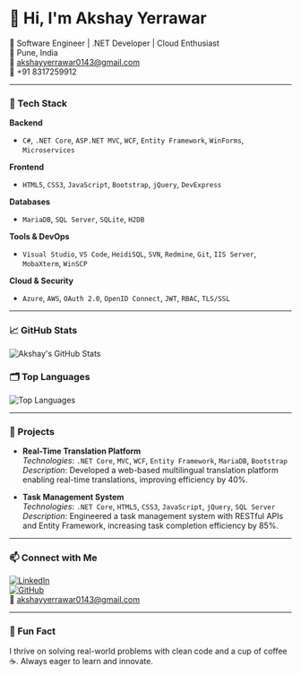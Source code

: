 # 👋 Hi, I'm Akshay Yerrawar

💼 Software Engineer | .NET Developer | Cloud Enthusiast  
📍 Pune, India  
📧 akshayyerrawar0143@gmail.com     
📱 +91 8317259912

---

### 🧰 Tech Stack

**Backend**  
- `C#`, `.NET Core`, `ASP.NET MVC`, `WCF`, `Entity Framework`, `WinForms`, `Microservices`

**Frontend**  
- `HTML5`, `CSS3`, `JavaScript`, `Bootstrap`, `jQuery`, `DevExpress`

**Databases**  
- `MariaDB`, `SQL Server`, `SQLite`, `H2DB`

**Tools & DevOps**  
- `Visual Studio`, `VS Code`, `HeidiSQL`, `SVN`, `Redmine`, `Git`, `IIS Server`, `MobaXterm`, `WinSCP`

**Cloud & Security**  
- `Azure`, `AWS`, `OAuth 2.0`, `OpenID Connect`, `JWT`, `RBAC`, `TLS/SSL`

---

### 📈 GitHub Stats

![Akshay's GitHub Stats](https://github-readme-stats.vercel.app/api?username=Akshay-Yerawar&show_icons=true&theme=tokyonight)

### 🗂️ Top Languages

![Top Languages](https://github-readme-stats.vercel.app/api/top-langs/?username=Akshay-Yerawar&layout=compact&theme=tokyonight)

---

### 🚀 Projects

- **Real-Time Translation Platform**  
  *Technologies*: `.NET Core`, `MVC`, `WCF`, `Entity Framework`, `MariaDB`, `Bootstrap`  
  *Description*: Developed a web-based multilingual translation platform enabling real-time translations, improving efficiency by 40%.

- **Task Management System**  
  *Technologies*: `.NET Core`, `HTML5`, `CSS3`, `JavaScript`, `jQuery`, `SQL Server`  
  *Description*: Engineered a task management system with RESTful APIs and Entity Framework, increasing task completion efficiency by 85%.

---

### 📫 Connect with Me

[![LinkedIn](https://img.shields.io/badge/-LinkedIn-blue?style=flat&logo=linkedin)](https://linkedin.com/in/akshayyerawar)  
[![GitHub](https://img.shields.io/badge/-GitHub-black?style=flat&logo=github)](https://github.com/Akshay-Yerawar)  
📧 akshayyerrawar0143@gmail.com

---

### 🧠 Fun Fact

I thrive on solving real-world problems with clean code and a cup of coffee ☕. Always eager to learn and innovate.
